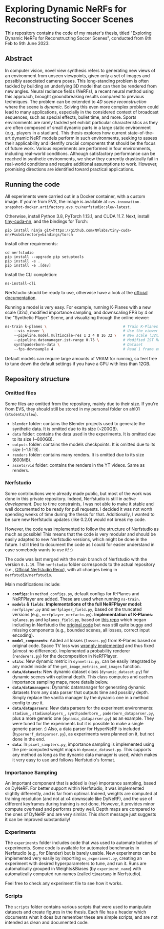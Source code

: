 # **Exploring Dynamic NeRFs for Reconstructing Soccer Scenes**

This repository contains the code of my master's thesis, titled "Exploring Dynamic NeRFs for Reconstructing Soccer Scenes", conducted from 6th Feb to 9th June 2023.

## **Abstract**
In computer vision, novel view synthesis refers to generating new views of an environment from unseen viewpoints, given only a set of images and possibly associated camera poses. This long-standing problem is often tackled by building an underlying 3D model that can then be rendered from new angles. Neural radiance fields (NeRFs), a recent neural method using this approach, brought groundbreaking results compared to previous techniques. The problem can be extended to _4D scene reconstruction_ where the scene is _dynamic_. Solving this even more complex problem could lead to many applications, especially in the considered context of broadcast sequences, such as special effects, bullet time, and more. Sports environments are rarely tackled yet exhibit particular characteristics as they are often composed of small dynamic parts in a large static environment (e.g., players in a stadium). This thesis explores how current state-of-the-art dynamic NeRF models perform in such environments, seeking to assess their applicability and identify crucial components that should be the focus of future work. Various experiments are performed in four environments, including real-world conditions. Although satisfactory performance can be reached in synthetic environments, we show they currently drastically fail in real-world conditions and require additional assumptions to work. However, promising directions are identified toward practical applications.

## **Running the code**

All experiments were carried out in a Docker container, with a custom image. If you're from EVS, the image is available at `evs-innovation-snapshot-docker.artifactory.evs.tv/nerfstudio:slew-latest`. 

Otherwise, install Python 3.8, PyTorch 1.13.1, and CUDA 11.7.
Next, install [tiny-cuda-nn](https://github.com/NVlabs/tiny-cuda-nn), and the bindings for Torch:
```
pip install ninja git+https://github.com/NVlabs/tiny-cuda-nn/#subdirectory=bindings/torch
```
Install other requirements:
```
cd nerfstudio
pip install --upgrade pip setuptools
pip install -e .
pip install -e .[dev]
```
Install the CLI completion:
```
ns-install-cli
```

Nerfstudio should be ready to use, otherwise have a look at the [official documentation](https://docs.nerf.studio/).

Running a model is very easy. For example, running K-Planes with a new scale (32x), modified importance sampling, and downscaling FPS by 4 on the "Synthetic Player" Scene, and visualizing through the online viewer:
```bash
ns-train k-planes \                                   # Train K-Planes
    --vis viewer \                                    # Use the viewer
    --pipeline.model.multiscale-res 1 2 4 8 16 32 \   # New scale (32x)
    --pipeline.datamanager.ist-range 0.75 \           # Modified IST Range
    synthpaderborn-data \                             # Dataset
    --fps-downsample 4                                # Read 1 frame every 4
```

Default models can require large amounts of VRAM for running, so feel free to tune down the default settings if you have a GPU with less than 12GB.

## **Repository structure**

### **Omitted files**
Some files are omitted from the repository, mainly due to their size. If you're from EVS, they should still be stored in my personal folder on ahl01 (`students/slew`).
* `blender` folder: contains the Blender projects used to generate the synthetic data. It is omitted due to its size (~200GB).
* `data` folder: contains the data used in the experiments. It is omitted due to its size (~800GB).
* `outputs` folder: contains the models checkpoints. It is omitted due to its size (~1.5TB).
* `renders` folder: contains many renders. It is omitted due to its size (600MB).
* `assets/vid` folder: contains the renders in the YT videos. Same as renders.

### **Nerfstudio**
Some contributions were already made public, but most of the work was done in this private repository. Indeed, Nerfstudio is still in _active development_. Due to time constraints, I was not able to make it stable and well documented to be ready for pull requests. I decided it was not worth spending weeks of time during the thesis for that. Additionally, I wanted to be sure new Nerfstudio updates (like 0.2.0) would not break my code.

However, the code was implemented to follow the structure of Nerfstudio as much as possible! This means that the code is very modular and should be easily adapted to new Nerfstudio versions, which might be done in the future. I still tried to document the code as I could for easier understand in case somebody wants to use it! :)

The code was last merged with the main branch of Nerfstudio with the version `0.1.19`. The `nerfstudio` folder corresponds to the actual repository (i.e., [Official Nerfstudio Repo](https://github.com/nerfstudio-project/nerfstudio)), with all changes being in `nerfstudio/nerfstudio`.

Main modifications include:
* __`configs`__: In `method_configs.py`, default configs for K-Planes and NeRFPlayer are added. These are used when running `ns-train`.
* __`models` & `fields`__: **Implementations of the full NeRFPlayer model**: `nerfplayer.py` and `nerfplayer_field.py`, based on the truncated versions (e.g., `nerfplayer_nerfacto.py`). **Implementation of K-Planes**: `kplanes.py` and `kplanes_field.py`, based on [this repo](https://github.com/akristoffersen/nerfstudio_kplanes) which began including in Nerfstudio the [original code](https://github.com/sarafridov/K-Planes) but was still quite buggy and missing components (e.g., bounded scenes, all losses, correct input encoding).
* __`model_components`__: Added all losses (`losses.py`) from K-Planes based on original code. Space TV loss was [wrongly implemented](https://github.com/nerfstudio-project/nerfstudio/pull/1584#issuecomment-1466680500) and thus fixed (almost no difference). Implemented a probability renderer (`renderers.py`) for the decomposition in NeRFPlayer.
* __`utils`__: New dynamic metric in `dynmetric.py`, can be easily integrated by any model inside of the `get_image_metrics_and_images` function. 
* __`data/datasets`__: New dynamic dataset class (`dynamic_dataset.py`) for dynamic scenes with optional depth. This class computes and caches importance sampling maps, more details below.
* __`data/datamanagers`__: Dynamic datamanager for generating dynamic datasets from any data parser that outputs time and possibly depth. Simply replace the vanilla manager by the dynamic one in a method config to use it.
* __`data/dataparsers`__: New data parsers for the experiment environments: `stadium_`, `stadiumplayers_`, `synthpaderborn_`, `paderborn_dataparser.py`, plus a more generic one (`dynamic_dataparser.py`) as an example. They were tuned for the experiments but it is possible to make a single generic parser. :) Also, a data parser for HyperNeRF is included (`hypernerf_dataparser.py`), as experiments were planned on it, but not done in the end.
* __`data`__: In `pixel_samplers.py`, importance sampling is implemented using the pre-computed weight maps in `dynamic_dataset.py`. This supports any method as long as the dynamic data manager is used, which makes it very easy to use and follows Nerfstudio's format.

### **Importance Sampling**

An important component that is added is (ray) importance sampling, based on DyNeRF. For better support within Nerfstudio, it was implemented slightly differently, and is far from optimal. Indeed, weights are computed at training resolution (and not at x4 downscale like DyNeRF), and the use of different keyframes during training is not done. However, it provides minor compute overhead and performs pretty well. Depth maps are compared to the ones of DyNeRF and are very similar. This short message just suggests it can be improved substantially!

### **Experiments**

The `experiments` folder includes code that was used to automate batches of experiments. Some code is available for automated benchmarks in Nerfstudio (e.g., for Blender) but is barely usable. New experiments can be implemented very easily by importing `ns_experiment.py`, creating an experiment with desired hyperparameters to tune, and run it. Runs are automatically grouped in Weights&Biases (by `experiment_name`) with automatically computed run names (called `timestamp` in Nerfstudio).

Feel free to check any experiment file to see how it works.

### **Scripts**

The `scripts` folder contains various scripts that were used to manipulate datasets and create figures in the thesis. Each file has a header which documents what it does but remember these are simple scripts, and are not intended as clean and documented code.
